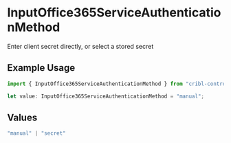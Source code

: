 # InputOffice365ServiceAuthenticationMethod

Enter client secret directly, or select a stored secret

## Example Usage

```typescript
import { InputOffice365ServiceAuthenticationMethod } from "cribl-control-plane/models";

let value: InputOffice365ServiceAuthenticationMethod = "manual";
```

## Values

```typescript
"manual" | "secret"
```